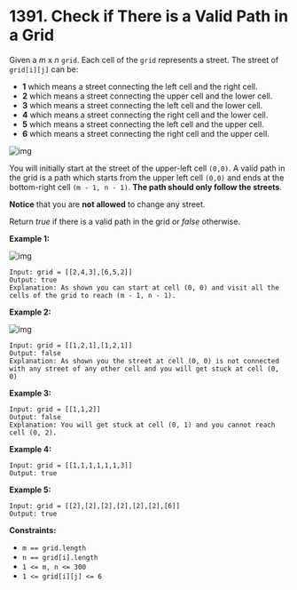 # 1391. Check if There is a Valid Path in a Grid

Given a *m* x *n* `grid`. Each cell of the `grid` represents a street. The street of `grid[i][j]` can be:

- **1** which means a street connecting the left cell and the right cell.
- **2** which means a street connecting the upper cell and the lower cell.
- **3** which means a street connecting the left cell and the lower cell.
- **4** which means a street connecting the right cell and the lower cell.
- **5** which means a street connecting the left cell and the upper cell.
- **6** which means a street connecting the right cell and the upper cell.

![img](https://assets.leetcode.com/uploads/2020/03/05/main.png)

You will initially start at the street of the upper-left cell `(0,0)`. A valid path in the grid is a path which starts from the upper left cell `(0,0)` and ends at the bottom-right cell `(m - 1, n - 1)`. **The path should only follow the streets**.

**Notice** that you are **not allowed** to change any street.

Return *true* if there is a valid path in the grid or *false* otherwise.

 

**Example 1:**

![img](https://assets.leetcode.com/uploads/2020/03/05/e1.png)

```
Input: grid = [[2,4,3],[6,5,2]]
Output: true
Explanation: As shown you can start at cell (0, 0) and visit all the cells of the grid to reach (m - 1, n - 1).
```

**Example 2:**

![img](https://assets.leetcode.com/uploads/2020/03/05/e2.png)

```
Input: grid = [[1,2,1],[1,2,1]]
Output: false
Explanation: As shown you the street at cell (0, 0) is not connected with any street of any other cell and you will get stuck at cell (0, 0)
```

**Example 3:**

```
Input: grid = [[1,1,2]]
Output: false
Explanation: You will get stuck at cell (0, 1) and you cannot reach cell (0, 2).
```

**Example 4:**

```
Input: grid = [[1,1,1,1,1,1,3]]
Output: true
```

**Example 5:**

```
Input: grid = [[2],[2],[2],[2],[2],[2],[6]]
Output: true
```

 

**Constraints:**

- `m == grid.length`
- `n == grid[i].length`
- `1 <= m, n <= 300`
- `1 <= grid[i][j] <= 6`